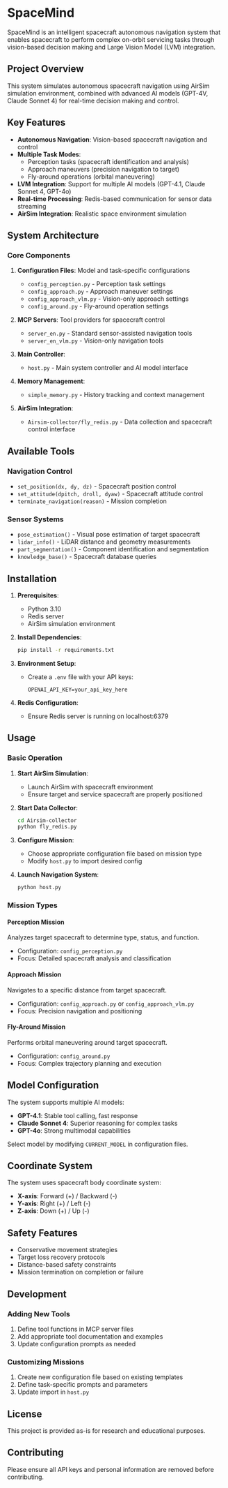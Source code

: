 # SpaceMind

SpaceMind is an intelligent spacecraft autonomous navigation system that enables spacecraft to perform complex on-orbit servicing tasks through vision-based decision making and Large Vision Model (LVM) integration.

## Project Overview

This system simulates autonomous spacecraft navigation using AirSim simulation environment, combined with advanced AI models (GPT-4V, Claude Sonnet 4) for real-time decision making and control.

## Key Features

- **Autonomous Navigation**: Vision-based spacecraft navigation and control
- **Multiple Task Modes**: 
  - Perception tasks (spacecraft identification and analysis)
  - Approach maneuvers (precision navigation to target)
  - Fly-around operations (orbital maneuvering)
- **LVM Integration**: Support for multiple AI models (GPT-4.1, Claude Sonnet 4, GPT-4o)
- **Real-time Processing**: Redis-based communication for sensor data streaming
- **AirSim Integration**: Realistic space environment simulation

## System Architecture

### Core Components

1. **Configuration Files**: Model and task-specific configurations
   - `config_perception.py` - Perception task settings
   - `config_approach.py` - Approach maneuver settings
   - `config_approach_vlm.py` - Vision-only approach settings
   - `config_around.py` - Fly-around operation settings

2. **MCP Servers**: Tool providers for spacecraft control
   - `server_en.py` - Standard sensor-assisted navigation tools
   - `server_en_vlm.py` - Vision-only navigation tools

3. **Main Controller**: 
   - `host.py` - Main system controller and AI model interface

4. **Memory Management**:
   - `simple_memory.py` - History tracking and context management

5. **AirSim Integration**:
   - `Airsim-collector/fly_redis.py` - Data collection and spacecraft control interface

## Available Tools

### Navigation Control
- `set_position(dx, dy, dz)` - Spacecraft position control
- `set_attitude(dpitch, droll, dyaw)` - Spacecraft attitude control
- `terminate_navigation(reason)` - Mission completion

### Sensor Systems
- `pose_estimation()` - Visual pose estimation of target spacecraft
- `lidar_info()` - LiDAR distance and geometry measurements
- `part_segmentation()` - Component identification and segmentation
- `knowledge_base()` - Spacecraft database queries

## Installation

1. **Prerequisites**:
   - Python 3.10
   - Redis server
   - AirSim simulation environment

2. **Install Dependencies**:
   ```bash
   pip install -r requirements.txt
   ```

3. **Environment Setup**:
   - Create a `.env` file with your API keys:
     ```
     OPENAI_API_KEY=your_api_key_here
     ```

4. **Redis Configuration**:
   - Ensure Redis server is running on localhost:6379

## Usage

### Basic Operation

1. **Start AirSim Simulation**:
   - Launch AirSim with spacecraft environment
   - Ensure target and service spacecraft are properly positioned

2. **Start Data Collector**:
   ```bash
   cd Airsim-collector
   python fly_redis.py
   ```

3. **Configure Mission**:
   - Choose appropriate configuration file based on mission type
   - Modify `host.py` to import desired config

4. **Launch Navigation System**:
   ```bash
   python host.py
   ```

### Mission Types

#### Perception Mission
Analyzes target spacecraft to determine type, status, and function.
- Configuration: `config_perception.py`
- Focus: Detailed spacecraft analysis and classification

#### Approach Mission  
Navigates to a specific distance from target spacecraft.
- Configuration: `config_approach.py` or `config_approach_vlm.py`
- Focus: Precision navigation and positioning

#### Fly-Around Mission
Performs orbital maneuvering around target spacecraft.
- Configuration: `config_around.py`
- Focus: Complex trajectory planning and execution

## Model Configuration

The system supports multiple AI models:

- **GPT-4.1**: Stable tool calling, fast response
- **Claude Sonnet 4**: Superior reasoning for complex tasks
- **GPT-4o**: Strong multimodal capabilities

Select model by modifying `CURRENT_MODEL` in configuration files.

## Coordinate System

The system uses spacecraft body coordinate system:
- **X-axis**: Forward (+) / Backward (-)
- **Y-axis**: Right (+) / Left (-)  
- **Z-axis**: Down (+) / Up (-)

## Safety Features

- Conservative movement strategies
- Target loss recovery protocols
- Distance-based safety constraints
- Mission termination on completion or failure

## Development

### Adding New Tools
1. Define tool functions in MCP server files
2. Add appropriate tool documentation and examples
3. Update configuration prompts as needed

### Customizing Missions
1. Create new configuration file based on existing templates
2. Define task-specific prompts and parameters
3. Update import in `host.py`

## License

This project is provided as-is for research and educational purposes.

## Contributing

Please ensure all API keys and personal information are removed before contributing. 